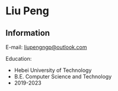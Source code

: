 # Liu Peng
## Information
E-mail: liupengngp@outlook.com

Education:
- Hebei University of Technology
- B.E. Computer Science and Technology
- 2019-2023

